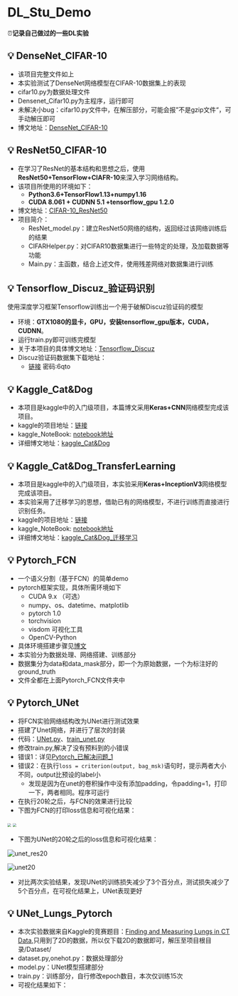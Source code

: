 # DL_Stu_Demo
⏰**记录自己做过的一些DL实验**
## 💡 DenseNet_CIFAR-10
- 该项目完整文件如上
- 本实验测试了DenseNet网络模型在CIFAR-10数据集上的表现
- cifar10.py为数据处理文件
- Densenet_Cifar10.py为主程序，运行即可
- 未解决小bug：cifar10.py文件中，在解压部分，可能会报”不是gzip文件“，可手动解压即可
- 博文地址：[DenseNet_CIFAR-10](https://yearing1017.site/2019/11/28/DenseNet-CIFAR-10/)

## 💡 ResNet50_CIFAR-10
- 在学习了ResNet的基本结构和思想之后，使用**ResNet50+TensorFlow+CIAFR-10**来深入学习网络结构。
- 该项目所使用的环境如下：
  - **Python3.6+TensorFlow1.13+numpy1.16**
  - **CUDA 8.061 + CUDNN 5.1 +tensorflow_gpu 1.2.0**
- 博文地址：[CIFAR-10_ResNet50](https://yearing1017.site/2019/09/30/CIFAR10-ResNet50/)
- 项目简介：
  - ResNet_model.py：建立ResNet50网络的结构，返回经过该网络训练后的结果
  - CIFARHelper.py：对CIFAR10数据集进行一些特定的处理，及加载数据等功能
  - Main.py：主函数，结合上述文件，使用残差网络对数据集进行训练

## 💡 Tensorflow_Discuz_验证码识别
使用深度学习框架Tensorflow训练出一个用于破解Discuz验证码的模型
- 环境：**GTX1080的显卡，GPU，安装tensorflow_gpu版本，CUDA，CUDNN**。
- 运行train.py即可训练完模型
- 关于本项目的具体博文地址：[Tensorflow_Discuz](https://yearing1017.site/2019/10/23/Tensorflow-Discuz%E9%AA%8C%E8%AF%81%E7%A0%81%E8%AF%86%E5%88%AB/)
- Discuz验证码数据集下载地址：
  - [链接](https://pan.baidu.com/s/10TzEvjToYjOgzlOpIgx1tg&shfl=sharepset)  密码:6qto
  
## 💡 Kaggle_Cat&Dog
- 本项目是kaggle中的入门级项目，本篇博文采用**Keras+CNN**网络模型完成该项目。
- kaggle的项目地址：[链接](https://www.kaggle.com/c/dogs-vs-cats/overview)
- kaggle_NoteBook: [notebook地址](https://www.kaggle.com/yearing1017/keras-cnn)
- 详细博文地址：[kaggle_Cat&Dog](https://yearing1017.site/2019/11/18/Kaggle-Cat-Dog/)

## 💡 Kaggle_Cat&Dog_TransferLearning
- 本项目是kaggle中的入门级项目，本实验采用**Keras+InceptionV3**网络模型完成该项目。
- 本实验采用了迁移学习的思想，借助已有的网络模型，不进行训练而直接进行识别任务。
- kaggle的项目地址：[链接](https://www.kaggle.com/c/dogs-vs-cats/overview)
- kaggle_NoteBook: [notebook地址](https://www.kaggle.com/yearing1017/dogs-vs-cats-inceptionv3-fine-tuning)
- 详细博文地址：[kaggle_Cat&Dog_迁移学习](https://yearing1017.site/2019/11/19/Kaggle-Cat-Dog-%E8%BF%81%E7%A7%BB%E5%AD%A6%E4%B9%A0/)

## 💡 Pytorch_FCN
- 一个语义分割（基于FCN）的简单demo
- pytorch框架实现，具体所需环境如下
  - CUDA 9.x （可选）
  - numpy、os、datetime、matplotlib
  - pytorch 1.0
  - torchvision
  - visdom  可视化工具
  - OpenCV-Python
- 具体环境搭建步骤见[博文](https://yearing1017.site/2019/12/03/FCN-Pytorch/)
- 本实验分为数据处理、网络搭建、训练部分
- 数据集分为data和data_mask部分，即一个为原始数据，一个为标注好的ground_truth
- 文件全都在上面Pytorch_FCN文件夹中

## 💡 Pytorch_UNet
- 将FCN实验网络结构改为UNet进行测试效果
- 搭建了Unet网络，并进行了层次的封装
- 代码：[UNet.py](https://github.com/yearing1017/DL_Stu_Demo/blob/master/Pytorch_FCN/UNet.py)、[train_unet.py](https://github.com/yearing1017/DL_Stu_Demo/blob/master/Pytorch_FCN/train_unet.py)
- 修改train.py,解决了没有预料到的小错误
- 错误1：详见[Pytorch_已解决问题_1](https://github.com/yearing1017/PyTorch_Note)
- 错误2：在执行`loss = criterion(output, bag_msk)`语句时，提示两者大小不同，output比预设的label小
  - 发现是因为在unet的卷积操作中没有添加padding，令padding=1，打印一下，两者相同。程序可运行
- 在执行20轮之后，与FCN的效果进行比较
- 下图为FCN的打印loss信息和可视化结果：

<img src="https://github.com/yearing1017/DL_Stu_Demo/blob/master/Pytorch_FCN/result/fcn_res20.jpg"  style="zoom: 50%;" />

<img src="https://github.com/yearing1017/DL_Stu_Demo/blob/master/Pytorch_FCN/result/fcn_20.jpg" style="zoom: 50%" />


- 下图为UNet的20轮之后的loss信息和可视化结果：

![unet_res20](https://github.com/yearing1017/DL_Stu_Demo/blob/master/Pytorch_FCN/result/unet_res.jpg)

![unet20](https://github.com/yearing1017/DL_Stu_Demo/blob/master/Pytorch_FCN/result/unet_20.jpg)

- 对比两次实验结果，发现UNet的训练损失减少了3个百分点，测试损失减少了5个百分点，在可视化结果上，UNet表现更好

## 💡 UNet_Lungs_Pytorch
- 本次实验数据来自Kaggle的竞赛题目：[Finding and Measuring Lungs in CT Data](https://www.kaggle.com/kmader/finding-lungs-in-ct-data),只用到了2D的数据，所以仅下载2D的数据即可，解压至项目根目录/Dataset/
- dataset.py,onehot.py：数据处理部分
- model.py：UNet模型搭建部分
- train.py：训练部分，自行修改epoch数目，本次仅训练15次
- 可视化结果如下：
<img src="" style=""/>
